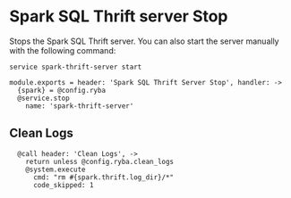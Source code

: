 
# Spark SQL Thrift server Stop

Stops the Spark SQL Thrift server. You can also start the server manually with the
following command:

```
service spark-thrift-server start
```

    module.exports = header: 'Spark SQL Thrift Server Stop', handler: ->
      {spark} = @config.ryba
      @service.stop
        name: 'spark-thrift-server'

## Clean Logs

      @call header: 'Clean Logs', ->
        return unless @config.ryba.clean_logs
        @system.execute
          cmd: "rm #{spark.thrift.log_dir}/*"
          code_skipped: 1
